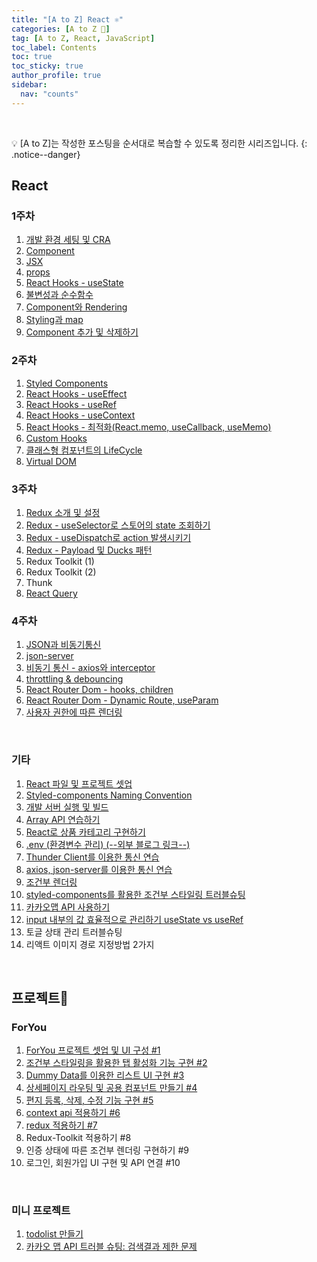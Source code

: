 ```yaml
---
title: "[A to Z] React ⚛️"
categories: [A to Z 📌]
tag: [A to Z, React, JavaScript]
toc_label: Contents
toc: true
toc_sticky: true
author_profile: true
sidebar:
  nav: "counts"
---
```


<br>

💡 [A to Z]는 작성한 포스팅을 순서대로 복습할 수 있도록 정리한 시리즈입니다.
{: .notice--danger}

## React

### 1주차

1. [개발 환경 세팅 및 CRA](https://mynamesieun.github.io/react/%EA%B0%9C%EB%B0%9C-%ED%99%98%EA%B2%BD-%EC%84%B8%ED%8C%85-%EB%B0%8F-CRA/)
2. [Component](https://mynamesieun.github.io/react/Component/)
3. [JSX](https://mynamesieun.github.io/react/JSX/)
4. [props](https://mynamesieun.github.io/react/props/)
5. [React Hooks - useState](https://mynamesieun.github.io/react/React-Hooks-useState/)
6. [불변성과 순수함수](https://mynamesieun.github.io/react/%EB%B6%88%EB%B3%80%EC%84%B1%EA%B3%BC-%EC%88%9C%EC%88%98%ED%95%A8%EC%88%98/)
7. [Component와 Rendering](https://mynamesieun.github.io/react/Component%EC%99%80-Rendering/)
8. [Styling과 map](https://mynamesieun.github.io/react/Styling%EA%B3%BC-map/)
9. [Component 추가 및 삭제하기](https://mynamesieun.github.io/react/Component-%EC%B6%94%EA%B0%80-%EB%B0%8F-%EC%82%AD%EC%A0%9C%ED%95%98%EA%B8%B0/)

### 2주차

1. [Styled Components](https://mynamesieun.github.io/react/Styled-Components/)
2. [React Hooks - useEffect](https://mynamesieun.github.io/react/React-Hooks-useEffect/)
3. [React Hooks - useRef](https://mynamesieun.github.io/react/React-Hooks-useRef/)
4. [React Hooks - useContext](https://mynamesieun.github.io/react/React-Hooks-useContext/)
5. [React Hooks - 최적화(React.memo, useCallback, useMemo)](<https://mynamesieun.github.io/react/React-Hooks-%EC%B5%9C%EC%A0%81%ED%99%94(React.memo,-useCallback,-useMemo)/>)
6. [Custom Hooks](https://mynamesieun.github.io/react/Custom-Hooks/)
7. [클래스형 컴포넌트의 LifeCycle](https://mynamesieun.github.io/react/%ED%81%B4%EB%9E%98%EC%8A%A4%ED%98%95-%EC%BB%B4%ED%8F%AC%EB%84%8C%ED%8A%B8%EC%9D%98-LifeCycle/)
8. [Virtual DOM](https://mynamesieun.github.io/react/Virtual-DOM/)

### 3주차

1.  [Redux 소개 및 설정](https://mynamesieun.github.io/react/Redux-%EC%86%8C%EA%B0%9C-%EB%B0%8F-%EC%84%A4%EC%A0%95/)
2.  [Redux - useSelector로 스토어의 state 조회하기](https://mynamesieun.github.io/react/Redux-useSelector%EB%A1%9C-%EC%8A%A4%ED%86%A0%EC%96%B4%EC%9D%98-state-%EC%A1%B0%ED%9A%8C%ED%95%98%EA%B8%B0/)
3.  [Redux - useDispatch로 action 발생시키기](https://mynamesieun.github.io/react/Redux-useDispatch%EB%A1%9C-action-%EB%B0%9C%EC%83%9D%EC%8B%9C%ED%82%A4%EA%B8%B0/)
4.  [Redux - Payload 및 Ducks 패턴](https://mynamesieun.github.io/react/Redux-Payload-%EB%B0%8F-Ducks-%ED%8C%A8%ED%84%B4/)
5.  Redux Toolkit (1)
6.  Redux Toolkit (2)
7.  Thunk
8.  [React Query](https://mynamesieun.github.io/react/React-Query/)

### 4주차

1. [JSON과 비동기통신](https://mynamesieun.github.io/react/JSON%EA%B3%BC-%EB%B9%84%EB%8F%99%EA%B8%B0%ED%86%B5%EC%8B%A0/)
2. [json-server](https://mynamesieun.github.io/react/json-server/)
3. [비동기 통신 - axios와 interceptor](https://mynamesieun.github.io/react/%EB%B9%84%EB%8F%99%EA%B8%B0-%ED%86%B5%EC%8B%A0-axios%EC%99%80-interceptor/)
4. [throttling & debouncing](https://mynamesieun.github.io/react/throttling-&-debouncing/)
5. [React Router Dom - hooks, children](https://mynamesieun.github.io/react/React-Router-Dom-hooks,-children/)
6. [React Router Dom - Dynamic Route, useParam](https://mynamesieun.github.io/react/React-Router-Dom-Dynamic-Route,-useParam/)
7. [사용자 권한에 따른 렌더링](https://mynamesieun.github.io/react/%EC%82%AC%EC%9A%A9%EC%9E%90-%EA%B6%8C%ED%95%9C%EC%97%90-%EB%94%B0%EB%A5%B8-%EB%A0%8C%EB%8D%94%EB%A7%81/)

<br>

### 기타

1. [React 파일 및 프로젝트 셋업](https://mynamesieun.github.io/react/React-%ED%8C%8C%EC%9D%BC-%EB%B0%8F-%ED%94%84%EB%A1%9C%EC%A0%9D%ED%8A%B8-%EC%85%8B%EC%97%85/)
2. [Styled-components Naming Convention](https://mynamesieun.github.io/react/Styled-components-Naming-Convention/)
3. [개발 서버 실행 및 빌드](https://mynamesieun.github.io/react/%EA%B0%9C%EB%B0%9C-%EC%84%9C%EB%B2%84-%EC%8B%A4%ED%96%89-%EB%B0%8F-%EB%B9%8C%EB%93%9C/)
4. [Array API 연습하기](https://mynamesieun.github.io/react/Array-API-%EC%97%B0%EC%8A%B5%ED%95%98%EA%B8%B0/)
5. [React로 상품 카테고리 구현하기](https://mynamesieun.github.io/react/React%EB%A1%9C-%EC%83%81%ED%92%88-%EC%B9%B4%ED%85%8C%EA%B3%A0%EB%A6%AC-%EA%B5%AC%ED%98%84%ED%95%98%EA%B8%B0/)
6. [.env (환경변수 관리) (--외부 블로그 링크--)](https://tooo1.tistory.com/582)
7. [Thunder Client를 이용한 통신 연습](https://mynamesieun.github.io/react/Thunder-Client%EB%A5%BC-%EC%9D%B4%EC%9A%A9%ED%95%9C-%ED%86%B5%EC%8B%A0-%EC%97%B0%EC%8A%B5/)
8. [axios, json-server를 이용한 통신 연습](https://mynamesieun.github.io/react/axios,-json-server%EB%A5%BC-%EC%9D%B4%EC%9A%A9%ED%95%9C-%ED%86%B5%EC%8B%A0-%EC%97%B0%EC%8A%B5/)
9. [조건부 렌더링](https://mynamesieun.github.io/react/%EC%A1%B0%EA%B1%B4%EB%B6%80-%EB%A0%8C%EB%8D%94%EB%A7%81/)
10. [styled-components를 활용한 조건부 스타일링 트러블슈팅](https://mynamesieun.github.io/react/styled-components%EB%A5%BC-%ED%99%9C%EC%9A%A9%ED%95%9C-%EC%A1%B0%EA%B1%B4%EB%B6%80-%EC%8A%A4%ED%83%80%EC%9D%BC%EB%A7%81-%ED%8A%B8%EB%9F%AC%EB%B8%94%EC%8A%88%ED%8C%85/)
11. [카카오맵 API 사용하기](https://mynamesieun.github.io/react/%EC%B9%B4%EC%B9%B4%EC%98%A4%EB%A7%B5-api-%EC%82%AC%EC%9A%A9%ED%95%98%EA%B8%B0/)
12. [input 내부의 값 효율적으로 관리하기 useState vs useRef](https://mynamesieun.github.io/react/input-%EB%82%B4%EB%B6%80%EC%9D%98-%EA%B0%92-%ED%9A%A8%EC%9C%A8%EC%A0%81%EC%9C%BC%EB%A1%9C-%EA%B4%80%EB%A6%AC%ED%95%98%EA%B8%B0-useState-vs-useRef/)
13. 토글 상태 관리 트러블슈팅
14. 리액트 이미지 경로 지정방법 2가지

<br>

## 프로젝트🌟

### ForYou

1. [ForYou 프로젝트 셋업 및 UI 구성 #1](https://mynamesieun.github.io/project/1-ForYou-%ED%94%84%EB%A1%9C%EC%A0%9D%ED%8A%B8-%EC%85%8B%EC%97%85-%EB%B0%8F-UI-%EA%B5%AC%EC%84%B11/)
2. [조건부 스타일링을 활용한 탭 활성화 기능 구현 #2](https://mynamesieun.github.io/project/2-%EC%A1%B0%EA%B1%B4%EB%B6%80-%EC%8A%A4%ED%83%80%EC%9D%BC%EB%A7%81%EC%9D%84-%ED%99%9C%EC%9A%A9%ED%95%9C-%ED%83%AD-%ED%99%9C%EC%84%B1%ED%99%94-%EA%B8%B0%EB%8A%A5-%EA%B5%AC%ED%98%84/)
3. [Dummy Data를 이용한 리스트 UI 구현 #3](https://mynamesieun.github.io/project/3-Dummy-Data%EB%A5%BC-%EC%9D%B4%EC%9A%A9%ED%95%9C-%EB%A6%AC%EC%8A%A4%ED%8A%B8-UI-%EA%B5%AC%ED%98%84/)
4. [상세페이지 라우팅 및 공용 컴포넌트 만들기 #4](https://mynamesieun.github.io/project/4-%EC%83%81%EC%84%B8%ED%8E%98%EC%9D%B4%EC%A7%80-%EB%9D%BC%EC%9A%B0%ED%8C%85-%EB%B0%8F-%EA%B3%B5%EC%9A%A9-%EC%BB%B4%ED%8F%AC%EB%84%8C%ED%8A%B8-%EB%A7%8C%EB%93%A4%EA%B8%B0/)
5. [편지 등록, 삭제, 수정 기능 구현 #5](https://mynamesieun.github.io/project/5-%ED%8E%B8%EC%A7%80-%EB%93%B1%EB%A1%9D,-%EC%82%AD%EC%A0%9C,-%EC%88%98%EC%A0%95-%EA%B8%B0%EB%8A%A5-%EA%B5%AC%ED%98%84/)
6. [context api 적용하기 #6](https://mynamesieun.github.io/project/6-context-api-%EC%A0%81%EC%9A%A9%ED%95%98%EA%B8%B0/)
7. [redux 적용하기 #7](https://mynamesieun.github.io/project/7-redux-%EC%A0%81%EC%9A%A9%ED%95%98%EA%B8%B0/)
8. Redux-Toolkit 적용하기 #8
9. 인증 상태에 따른 조건부 렌더링 구현하기 #9
10. 로그인, 회원가입 UI 구현 및 API 연결 #10

<br>

### 미니 프로젝트

1. [todolist 만들기](https://mynamesieun.github.io/project/todolist-%EB%A7%8C%EB%93%A4%EA%B8%B0/)
2. [카카오 맵 API 트러블 슈팅: 검색결과 제한 문제](https://mynamesieun.github.io/project/%EC%B9%B4%EC%B9%B4%EC%98%A4-%EB%A7%B5-API-%ED%8A%B8%EB%9F%AC%EB%B8%94-%EC%8A%88%ED%8C%85-%EA%B2%80%EC%83%89%EA%B2%B0%EA%B3%BC-%EC%A0%9C%ED%95%9C-%EB%AC%B8%EC%A0%9C/)

